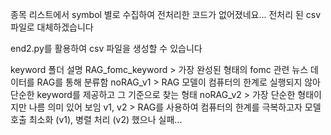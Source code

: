 종목 리스트에서 symbol 별로 수집하여 전처리한 코드가 없어졌네요... 전처리 된 csv 파일로 대체하겠습니다

end2.py를 활용하여 csv 파일을 생성할 수 있습니다

keyword 폴더 설명
RAG_fomc_keyword > 가장 완성된 형태의 fomc 관련 뉴스 데이터를 RAG를 통해 분류함
noRAG_v1 > RAG 모델이 컴퓨터의 한계로 실행되지 않아 단순한 keyword를 제공하고 그 기준으로 찾는 형태
noRAG_v2 > 가장 단순한 형태이지만 나름 의미 있어 보임
v1, v2 > RAG를 사용하여 컴퓨터의 한계를 극복하고자 모델 호출 최소화 (v1), 병렬 처리 (v2) 했으나 실패...
